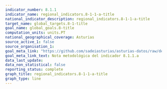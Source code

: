 ```yaml
---
indicator_number: 8.1.1
indicator_name: regional_indicators.8-1-1-a-title
national_indicator_description: regional_indicators.8-1-1-a-title
target_name: global_targets.8-1-title
goal_name: global_goals.8-title
computation_units: units.PT
national_geographical_coverage: Asturias
source_active_1: false
source_organisation_1:  
goal_meta_link: "https://github.com/sadeiasturias/asturias-datos/raw/develop/methodology/8.1.1.a.pdf"
goal_meta_link_text: Nota metodológica del indicador 8.1.1.a
data_last_update:  
data_non_statistical: false
reporting_status: complete
graph_title: regional_indicators.8-1-1-a-title
graph_type: line
---
```

